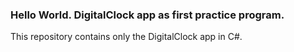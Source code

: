 ### Hello World. DigitalClock app as first practice program.

This repository contains only the DigitalClock app in C#.
